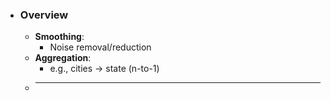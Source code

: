 - ### Overview
	- **Smoothing**:
		- Noise removal/reduction
	- **Aggregation**:
		- e.g., cities -> state (n-to-1)
	- ****